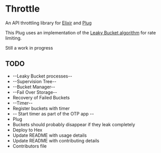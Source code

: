 Throttle
========

An API throttling library for [Elixir](http://elixir-lang.org) and
[Plug](https://github.com/elixir-lang/plug)

This Plug uses an implementation of the [Leaky Bucket algorithm](#) for rate
limiting.

Still a work in progress

## TODO

* --Leaky Bucket processes--
* --Supervision Tree--
* --Bucket Manager--
* --Fail Over Storage--
* Recovery of Failed Buckets
* --Timer--
* Register buckets with timer
* -- Start timer as part of the OTP app --
* Plug
* Buckets should probably disappear if they leak completely
* Deploy to Hex
* Update README with usage details
* Update README with contributing details
* Contributors file
